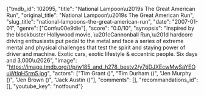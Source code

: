 {"tmdb_id": 102095, "title": "National Lampoon\u2019s The Great American Run", "original_title": "National Lampoon\u2019s The Great American Run", "slug_title": "national-lampoons-the-great-american-run", "date": "2007-01-01", "genre": ["Com\u00e9die"], "score": "0.0/10", "synopsis": "Inspired by the blockbuster Hollywood movie, \u201cCannonball Run,\u201d hardcore driving enthusiasts put pedal to the metal and face a series of extreme mental and physical challenges that test the spirit and staying power of driver and machine. Exotic cars, exotic lifestyle &amp; eccentric people. Six days and 3,000\u2026", "image": "https://image.tmdb.org/t/p/w185_and_h278_bestv2/y7tjDJXEcwMwSaYEOuWtlqH5rm5.jpg", "actors": ["Tim Grant ()", "Tim Durham ()", "Jen Murphy ()", "Jen Brown ()", "Jack Austin ()"], "comments": [], "recommandations_id": [], "youtube_key": "notfound"}